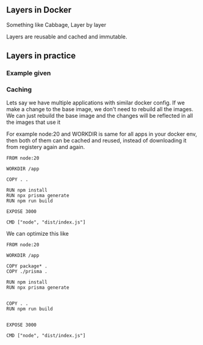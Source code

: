 ## Layers in Docker
 Something like Cabbage, Layer by layer

Layers are reusable and cached and immutable. 

## Layers in practice

### Example given

### Caching
Lets say we have multiple applications with similar docker config. 
If we make a change to the base image, we don't need to rebuild all the images.
We can just rebuild the base image and the changes will be reflected in all the images that use it

For example node:20 and WORKDIR is same for all apps in your docker env, then both of them can be cached and reused, instead of downloading it from registery again and again. 
```
FROM node:20

WORKDIR /app

COPY . .

RUN npm install
RUN npx prisma generate
RUN npm run build

EXPOSE 3000

CMD ["node", "dist/index.js"]
```

We can optimize this like 

```
FROM node:20

WORKDIR /app

COPY package* .
COPY ./prisma .

RUN npm install
RUN npx prisma generate


COPY . .
RUN npm run build


EXPOSE 3000

CMD ["node", "dist/index.js"]

```




